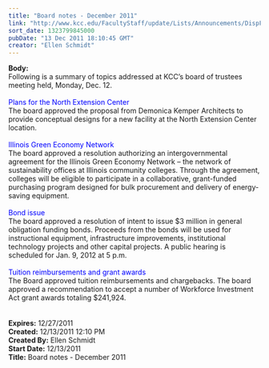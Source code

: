 ```yaml
---
title: "Board notes - December 2011"
link: "http://www.kcc.edu/FacultyStaff/update/Lists/Announcements/DispForm.aspx?ID=558"
sort_date: 1323799845000
pubDate: "13 Dec 2011 18:10:45 GMT"
creator: "Ellen Schmidt"
---
```


<div><b>Body:</b> <div class=ExternalClass61A9E40EBDA5427385691B5E0B3CCE63><div>Following is a summary of topics addressed at KCC’s board of trustees meeting held, Monday, Dec. 12.</div>
<div><br><font color="#0000ff">Plans for the North Extension Center<br></font>The board approved the proposal from Demonica Kemper Architects to provide conceptual designs for a new facility at the North Extension Center location.</div>
<div> </div>
<div><font color="#0000ff">Illinois Green Economy Network<br></font>The board approved a resolution authorizing an intergovernmental agreement for the Illinois Green Economy Network – the network of sustainability offices at Illinois community colleges. Through the agreement, colleges will be eligible to participate in a collaborative, grant-funded purchasing program designed for bulk procurement and delivery of energy-saving equipment.</div>
<div> </div>
<div><font color="#0000ff">Bond issue <br></font>The board approved a resolution of intent to issue $3 million in general obligation funding bonds. Proceeds from the bonds will be used for instructional equipment, infrastructure improvements, institutional technology projects and other capital projects. A public hearing is scheduled for Jan. 9, 2012 at 5 p.m. </div>
<div> </div>
<div><font color="#0000ff">Tuition reimbursements and grant awards</font></div>
<div>The Board approved tuition reimbursements and chargebacks. The board approved a recommendation to accept a number of Workforce Investment Act grant awards totaling $241,924.</div>
<div><br> </div></div></div>
<div><b>Expires:</b> 12/27/2011</div>
<div><b>Created:</b> 12/13/2011 12:10 PM</div>
<div><b>Created By:</b> Ellen Schmidt</div>
<div><b>Start Date:</b> 12/13/2011</div>
<div><b>Title:</b> Board notes - December 2011</div>

